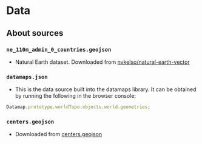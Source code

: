 # Data

## About sources

### `ne_110m_admin_0_countries.geojson`

- Natural Earth dataset. Downloaded from [nvkelso/natural-earth-vector](https://github.com/nvkelso/natural-earth-vector)

### `datamaps.json`

- This is the data source built into the datamaps library. It can be obtained by running the following in the browser console:

```js
Datamap.prototype.worldTopo.objects.world.geometries;
```

### `centers.geojson`

- Downloaded from [centers.geojson](https://github.com/gavinr/world-countries-centroids/releases)
